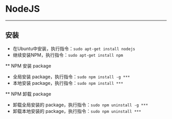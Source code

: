# NodeJS
***

## 安装
* 在Ubuntu中安装，执行指令：`sudo apt-get install nodejs`
* 继续安装NPM，执行指令：`sudo apt-get install npm`

** NPM 安装 package
* 全局安装 package，执行指令：`sudo npm install -g ***`
* 本地安装 package，执行指令：`sudo npm install ***`


** NPM 卸载 package
* 卸载全局安装的 package，执行指令：`sudo npm uninstall -g ***`
* 卸载本地安装的 package，执行指令：`sudo npm uninstall ***`
